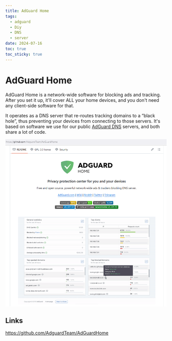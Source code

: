 ```yaml
---
title: AdGuard Home
tags:
  - adguard
  - Diy
  - DNS
  - server
date: 2024-07-16
toc: true
toc_sticky: true
---
```



# AdGuard Home
AdGuard Home is a network-wide software for blocking ads and tracking. After you set it up, it'll cover ALL your home devices, and you don't need any client-side software for that.

It operates as a DNS server that re-routes tracking domains to a “black hole”, thus preventing your devices from connecting to those servers. It's based on software we use for our public [AdGuard DNS](https://adguard-dns.io/) servers, and both share a lot of code.

![](../_asset/2024-02-06-AdGuard_image_1.png)

## Links
<https://github.com/AdguardTeam/AdGuardHome>
